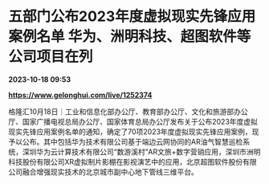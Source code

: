 # 五部门公布2023年度虚拟现实先锋应用案例名单 华为、洲明科技、超图软件等公司项目在列

**2023-10-18 09:53**

**https://www.gelonghui.com/live/1252374**

格隆汇10月18日｜工业和信息化部办公厅、教育部办公厅、文化和旅游部办公厅、国家广播电视总局办公厅、国家体育总局办公厅发布关于公布2023年度虚拟现实先锋应用案例名单的通知，确定了70项2023年度虚拟现实先锋应用案例，现予以公布。其中包括华为技术有限公司基于端边云网协同的AR油气智慧巡检系统，深圳华为云计算技术有限公司“数游溪村”AR文旅+数字营销应用，深圳市洲明科技股份有限公司XR虚拟制片影棚在影视演艺中的应用，北京超图软件股份有限公司融合增强现实技术的北京城市副中心地下管线三维平台。
